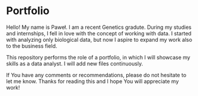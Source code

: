 # Portfolio
Hello! My name is Paweł. I am a recent Genetics gradute. During my studies and internships, I fell in love with the concept of working with data. I started with analyzing only biological data, but now I aspire to expand my work also to the business field.

This repository performs the role of a portfolio, in which I will showcase my skills as a data analyst. I will add new files continuously.

If You have any comments or recommendations, please do not hesitate to let me know.
Thanks for reading this and I hope You will appreciate my work!

